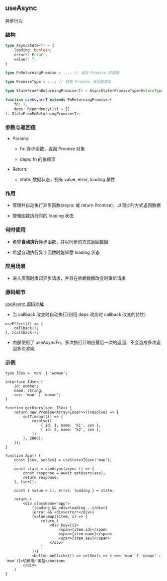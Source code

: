 ## useAsync

异步行为

### 结构

```ts
type AsyncState<T> = {
    loading: boolean;
    error?: Error ;
    value?: T;
}

type FnReturningPromise = ...; // 返回 Promise 的函数

type PromiseType = ...; // 获取 Promise 返回值类型

type StateFromFnReturningPromise<T> = AsyncState<PromiseType<ReturnType<T>>>; // 其实就是 AsyncState 的结构，只是根据我们 Promise 返回值给 value 赋值了类型

function useAsync<T extends FnReturningPromise>(
    fn: T, 
    deps: DependencyList = []
): StateFromFnReturningPromise<T>;
```
### 参数与返回值

- Params:

    - fn: 异步函数，返回 Promise 对象

    - deps: fn 的依赖项

- Return:

    - state: 数据状态，拥有 value, error, loading 属性

### 作用

- 管理并自动执行异步函数(async 或 return Promise)，以同步的方式返回数据

- 管理函数执行时的 loading 状态

### 何时使用

- 希望**自动执行**异步函数，并以同步的方式返回数据

- 希望自动执行异步函数时能知悉 loading 状态

### 应用场景

- 进入页面时发起异步请求，并且在依赖数据改变时重新请求

### 源码细节

[useAsync 源码地址](https://github.com/streamich/react-use/blob/master/src/useAsync.ts)

- 当 callback 改变时自动执行(利用 deps 改变时 callback 改变的特性)

```tsx
useEffect(() => {
    callback();
}, [callback]);
```

- 内部使用了 useAsyncFn，多次执行只响应最后一次的返回，不会造成多次返回多次渲染

### 示例

```tsx
type ISex = 'man' | 'woman';

interface IUser {
    id: number;
    name: string;
    sex: 'man' | 'woman';
}

function getUsers(sex: ISex) {
    return new Promise<Array<IUser>>((resolve) => {
        setTimeout(() => {
            resolve([
                { id: 1, name: 'k1', sex },
                { id: 2, name: 'k2', sex },
            ])
        }, 2000);
    });
}

function App() {
    const [sex, setSex] = useState<ISex>('man');

    const state = useAsync(async () => {
        const response = await getUsers(sex);
        return response;
    }, [sex]);

    const { value = [], error, loading } = state;

    return (
        <div className='app'>
            {loading && <div>loading...</div>}
            {error && <div>error!</div>}
            {value.map((item, i) => {
                return (
                    <div key={i}>
                        <span>{item.id}</span>
                        <span>{item.name}</span>
                        <span>{item.sex}</span>
                    </div>
                )
            })}
            <button onClick={() => setSex(s => s === 'man' ? 'woman' : 'man')}>切换用户类型</button>
        </div>
    )
}
```
